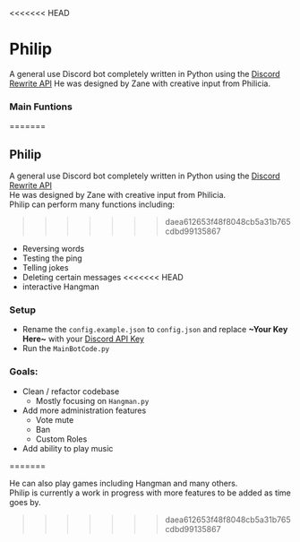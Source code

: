<<<<<<< HEAD
# Philip

A general use Discord bot completely written in Python using the [Discord Rewrite API](https://discordpy.readthedocs.io/en/latest/)
He was designed by Zane with creative input from Philicia.

### Main Funtions

=======
## Philip
A general use Discord bot completely written in Python using the [Discord Rewrite API](https://discordpy.readthedocs.io/en/latest/)  
He was designed by Zane with creative input from Philicia.  
Philip can perform many functions including:  
>>>>>>> daea612653f48f8048cb5a31b765cdbd99135867
- Reversing words
- Testing the ping
- Telling jokes
- Deleting certain messages
<<<<<<< HEAD
- interactive Hangman

### Setup
* Rename the `config.example.json` to `config.json` and replace **~Your Key Here~** 
  with your [Discord API Key](https://discordpy.readthedocs.io/en/stable/discord.html)
* Run the ```MainBotCode.py```


### Goals:
* Clean / refactor codebase
	* Mostly focusing on `Hangman.py`
* Add more administration features
	* Vote mute
	* Ban
	* Custom Roles
* Add ability to play music

=======

He can also play games including Hangman and many others.  
Philip is currently a work in progress with more features to be added as time goes by.
>>>>>>> daea612653f48f8048cb5a31b765cdbd99135867

